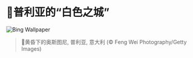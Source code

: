 # 🔖普利亚的“白色之城”

![Bing Wallpaper](https://www.bing.com/th?id=OHR.ItalyOstuni_ZH-CN8306220080_1920x1080.jpg&rf=LaDigue_1920x1080.jpg&pid=hp)

> 📝黄昏下的奥斯图尼, 普利亚, 意大利 (© Feng Wei Photography/Getty Images)
